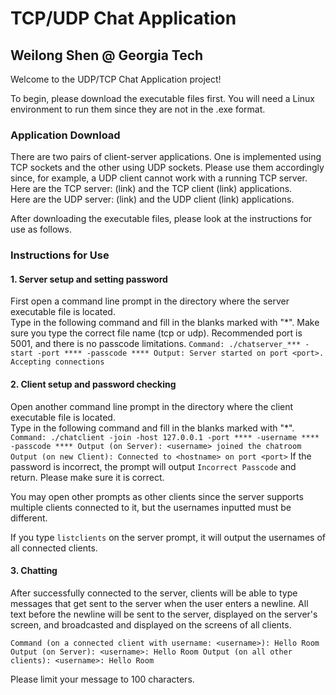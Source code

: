 # TCP/UDP Chat Application
## Weilong Shen @ Georgia Tech

Welcome to the UDP/TCP Chat Application project!

To begin, please download the executable files first. You will need a Linux environment to run them since they are not in the .exe format.

### Application Download

There are two pairs of client-server applications. One is implemented using TCP sockets and the other using UDP sockets. Please use them accordingly since, for example, a UDP client cannot work with a running TCP server.  
Here are the TCP server: (link) and the TCP client (link) applications.  
Here are the UDP server: (link) and the UDP client (link) applications.

After downloading the executable files, please look at the instructions for use as follows.

### Instructions for Use

#### 1. Server setup and setting password

First open a command line prompt in the directory where the server executable file is located.  
Type in the following command and fill in the blanks marked with "\*". Make sure you type the correct file name (tcp or udp). Recommended port is 5001, and there is no passcode limitations. 
`Command: ./chatserver_*** -start -port **** -passcode ****
Output: Server started on port <port>. Accepting connections`

#### 2. Client setup and password checking

Open another command line prompt in the directory where the client executable file is located.  
Type in the following command and fill in the blanks marked with "\*".
`Command: ./chatclient -join -host 127.0.0.1 -port **** -username **** -passcode ****
Output (on Server): <username> joined the chatroom
Output (on new Client): Connected to <hostname> on port <port>`
If the password is incorrect, the prompt will output `Incorrect Passcode` and return. Please make sure it is correct.

You may open other prompts as other clients since the server supports multiple clients connected to it, but the usernames inputted must be different. 

If you type `listclients` on the server prompt, it will output the usernames of all connected clients.

#### 3. Chatting

After successfully connected to the server, clients will be able to type messages that get sent to the server when the user enters a newline. All text before the newline will be sent to the server, displayed on the server's screen, and broadcasted and displayed on the screens of all clients.

`Command (on a connected client with username: <username>): Hello Room
Output (on Server): <username>: Hello Room
Output (on all other clients): <username>: Hello Room`

Please limit your message to 100 characters.

